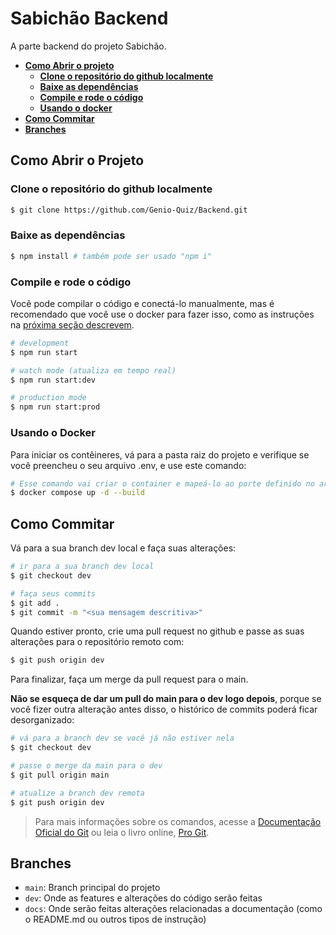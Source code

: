 # Sabichão Backend

A parte backend do projeto Sabichão.

- [**Como Abrir o projeto**](#como-abrir-o-projeto)
  - [**Clone o repositório do github localmente**](#clone-o-repositório-do-github-localmente)
  - [**Baixe as dependências**](#baixe-as-dependências)
  - [**Compile e rode o código**](#compile-e-rode-o-código)
  - [**Usando o docker**](#usando-o-docker)
- [**Como Commitar**](#como-commitar)
- [**Branches**](#branches)

## Como Abrir o Projeto

### Clone o repositório do github localmente

```bash
$ git clone https://github.com/Genio-Quiz/Backend.git
```

### Baixe as dependências

```bash
$ npm install # também pode ser usado "npm i"
```

### Compile e rode o código
Você pode compilar o código e conectá-lo manualmente, mas é recomendado que você use o docker para fazer isso, como as instruções na [próxima seção descrevem](#usando-o-docker).
```bash
# development
$ npm run start

# watch mode (atualiza em tempo real)
$ npm run start:dev

# production mode
$ npm run start:prod
```

### Usando o Docker

Para iniciar os contêineres, vá para a pasta raiz do projeto e verifique se você preencheu o seu arquivo .env, e use este comando:

```bash
# Esse comando vai criar o container e mapeá-lo ao porte definido no arquivo .env
$ docker compose up -d --build
```

## Como Commitar

Vá para a sua branch dev local e faça suas alterações:

```bash
# ir para a sua branch dev local
$ git checkout dev

# faça seus commits
$ git add .
$ git commit -m "<sua mensagem descritiva>"
```

Quando estiver pronto, crie uma pull request no github e passe as suas alterações para o repositório remoto com:

```bash
$ git push origin dev
```

Para finalizar, faça um merge da pull request para o main.

**Não se esqueça de dar um pull do main para o dev logo depois**, porque se você fizer outra alteração antes disso, o histórico de commits poderá ficar desorganizado:

```bash
# vá para a branch dev se você já não estiver nela
$ git checkout dev

# passe o merge da main para o dev
$ git pull origin main

# atualize a branch dev remota
$ git push origin dev
```

> Para mais informações sobre os comandos, acesse a [Documentação Oficial do Git](https://git-scm.com/docs) ou leia o livro online, [Pro Git](https://git-scm.com/book/en/v2).

## Branches
- `main`: Branch principal do projeto
- `dev`: Onde as features e alterações do código serão feitas
- `docs`: Onde serão feitas alterações relacionadas a documentação (como o README.md ou outros tipos de instrução)